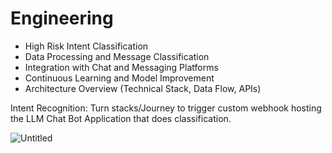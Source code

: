 # Engineering

- High Risk Intent Classification
- Data Processing and Message Classification
- Integration with Chat and Messaging Platforms
- Continuous Learning and Model Improvement
- Architecture Overview (Technical Stack, Data Flow, APIs)

Intent Recognition: Turn stacks/Journey to trigger custom webhook
hosting the LLM Chat Bot Application that does classification.

![Untitled](Engineering%20f06030dea04e40cf84573246d73d39f9/Untitled.png)